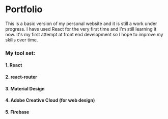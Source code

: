 # Portfolio 
This is a basic version of my personal website and it is still a work under progress.
I have used React for the very first time and I'm still learning it now. It's my first attempt at front end development so I hope to improve my skills over time.

### My tool set:
#### 1. React
#### 2. react-router
#### 3. Material Design 
#### 4. Adobe Creative Cloud (for web design)
#### 5. Firebase

